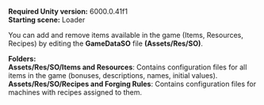 **Required Unity version:** 6000.0.41f1  
**Starting scene:** Loader  

You can add and remove items available in the game (Items, Resources, Recipes) by editing the **GameDataSO** file **(Assets/Res/SO)**.

**Folders:**  
**Assets/Res/SO/Items and Resources**: Contains configuration files for all items in the game (bonuses, descriptions, names, initial values).
**Assets/Res/SO/Recipes and Forging Rules**: Contains configuration files for machines with recipes assigned to them.
